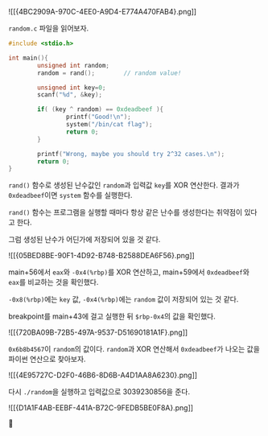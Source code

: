 ![[{4BC2909A-970C-4EE0-A9D4-E774A470FAB4}.png]]

`random.c` 파일을 읽어보자.

```c
#include <stdio.h>

int main(){
        unsigned int random;
        random = rand();        // random value!

        unsigned int key=0;
        scanf("%d", &key);

        if( (key ^ random) == 0xdeadbeef ){
                printf("Good!\n");
                system("/bin/cat flag");
                return 0;
        }

        printf("Wrong, maybe you should try 2^32 cases.\n");
        return 0;
}
```

`rand()` 함수로 생성된 난수값인 `random`과 입력값 `key`를 XOR 연산한다.
결과가 `0xdeadbeef`이면 `system` 함수를 실행한다.

`rand()` 함수는 프로그램을 실행할 때마다 항상 같은 난수를 생성한다는 취약점이 있다고 한다.

그럼 생성된 난수가 어딘가에 저장되어 있을 것 같다.

![[{05BED8BE-90F1-4D92-B748-B2588DEA6F56}.png]]

main+56에서 `eax`와 `-0x4(%rbp)`를 XOR 연산하고, main+59에서 `0xdeadbeef`와 `eax`를 비교하는 것을 확인했다.

`-0x8(%rbp)`에는 `key` 값, `-0x4(%rbp)`에는 `random` 값이 저장되어 있는 것 같다.

breakpoint를 main+43에 걸고 실행한 뒤 `$rbp-0x4`의 값을 확인했다.

![[{720BA09B-72B5-497A-9537-D51690181A1F}.png]]

`0x6b8b4567`이 `random`의 값이다.
`random`과 XOR 연산해서 `0xdeadbeef`가 나오는 값을 파이썬 연산으로 찾아보자.

![[{4E95727C-D2F0-46B6-8D6B-A4D1AA8A6230}.png]]

다시 `./random`을 실행하고 입력값으로 3039230856을 준다.

![[{D1A1F4AB-EEBF-441A-B72C-9FEDB5BE0F8A}.png]]

🚩